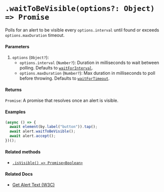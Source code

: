 # `.waitToBeVisible(options?: Object) => Promise`

Polls for an alert to be visible every `options.interval` until found or exceeds `options.maxDuration` timeout.

#### Parameters

1. `options` (`Object?`):
    - `options.interval` (`Number?`): Duration in milliseconds to wait between polling. Defaults to [`waitForInterval`](../configuration.md).
    - `options.maxDuration` (`Number?`): Max duration in milliseconds to poll before throwing. Defaults to [`waitForTimeout`](../configuration.md).

#### Returns

`Promise`: A promise that resolves once an alert is visible.

#### Examples

```javascript
(async () => {
  await element(by.label("button")).tap();
  await alert.waitToBeVisible();
  await alert.accept();
})();
```

#### Related methods

- [`.isVisible() => Promise<Boolean>`](./isVisible.md)

#### Related Docs

- [Get Alert Text (W3C)](https://www.w3.org/TR/webdriver/#get-alert-text)
